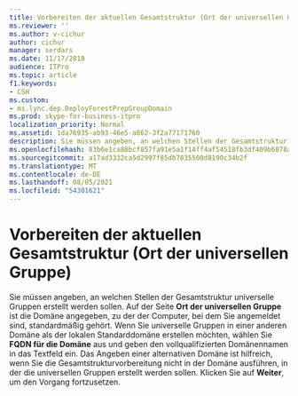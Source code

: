 ```yaml
---
title: Vorbereiten der aktuellen Gesamtstruktur (Ort der universellen Gruppe)
ms.reviewer: ''
ms.author: v-cichur
author: cichur
manager: serdars
ms.date: 11/17/2018
audience: ITPro
ms.topic: article
f1.keywords:
- CSH
ms.custom:
- ms.lync.dep.DeployForestPrepGroupDomain
ms.prod: skype-for-business-itpro
localization_priority: Normal
ms.assetid: 1da76935-ab93-46e5-a862-3f2a77171760
description: Sie müssen angeben, an welchen Stellen der Gesamtstruktur universelle Gruppen erstellt werden sollen. Auf der Seite Ort der universellen Gruppe ist die Domäne angegeben, zu der der Computer, bei dem Sie angemeldet sind, standardmäßig gehört. Wenn Sie universelle Gruppen in einer anderen Domäne als der lokalen Standarddomäne erstellen möchten, wählen Sie FQDN für die Domäne aus und geben den vollqualifizierten Domänennamen in das Textfeld ein. Das Angeben einer alternativen Domäne ist hilfreich, wenn Sie die Gesamtstrukturvorbereitung nicht in der Domäne ausführen, in der die universellen Gruppen erstellt werden sollen. Klicken Sie auf Weiter, um den Vorgang fortzusetzen.
ms.openlocfilehash: 83b6e1ca80bcf857fa91e5a1f14ff4af54518fb3df409b6878a888160bd9bf14
ms.sourcegitcommit: a17ad3332ca5d2997f85db7835500d8190c34b2f
ms.translationtype: MT
ms.contentlocale: de-DE
ms.lasthandoff: 08/05/2021
ms.locfileid: "54301621"
---
```

# <a name="prepare-current-forest-universal-group-location"></a>Vorbereiten der aktuellen Gesamtstruktur (Ort der universellen Gruppe)
 
Sie müssen angeben, an welchen Stellen der Gesamtstruktur universelle Gruppen erstellt werden sollen. Auf der Seite **Ort der universellen Gruppe** ist die Domäne angegeben, zu der der Computer, bei dem Sie angemeldet sind, standardmäßig gehört. Wenn Sie universelle Gruppen in einer anderen Domäne als der lokalen Standarddomäne erstellen möchten, wählen Sie **FQDN für die Domäne** aus und geben den vollqualifizierten Domänennamen in das Textfeld ein. Das Angeben einer alternativen Domäne ist hilfreich, wenn Sie die Gesamtstrukturvorbereitung nicht in der Domäne ausführen, in der die universellen Gruppen erstellt werden sollen. Klicken Sie auf **Weiter**, um den Vorgang fortzusetzen.
  


